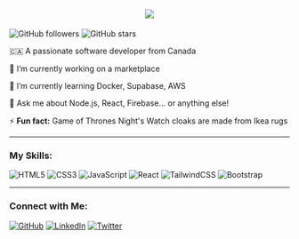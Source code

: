    <h1 align="center">
  <img src="https://readme-typing-svg.herokuapp.com/?font=Righteous&size=35&center=true&width=500&height=70&duration=4000&lines
    =Hi+There!+👋;+I'm+Fawas+Saka!;"/>
  

  </h1> 

![GitHub followers](https://img.shields.io/github/followers/yourusername?label=Follow%20Me&style=social)
![GitHub stars](https://img.shields.io/github/stars/yourusername?label=My%20Stars&style=social)

🇨🇦 A passionate software developer from Canada

🔭 I’m currently working on a marketplace

🌱 I’m currently learning Docker, Supabase, AWS

💬 Ask me about Node.js, React, Firebase... or anything else!

⚡ **Fun fact:** Game of Thrones Night's Watch cloaks are made from Ikea rugs

---

### My Skills:

![HTML5](https://img.shields.io/badge/HTML5-%23E34F26.svg?style=for-the-badge&logo=html5&logoColor=white)
![CSS3](https://img.shields.io/badge/CSS3-%231572B6.svg?style=for-the-badge&logo=css3&logoColor=white)
![JavaScript](https://img.shields.io/badge/JavaScript-%23F7DF1E.svg?style=for-the-badge&logo=javascript&logoColor=black)
![React](https://img.shields.io/badge/React-%2320232A.svg?style=for-the-badge&logo=react&logoColor=%2361DAFB)
![TailwindCSS](https://img.shields.io/badge/TailwindCSS-%2338B2AC.svg?style=for-the-badge&logo=tailwind-css&logoColor=white)
![Bootstrap](https://img.shields.io/badge/Bootstrap-%23563D7C.svg?style=for-the-badge&logo=bootstrap&logoColor=white)

---

### Connect with Me:

[![GitHub](https://img.shields.io/badge/GitHub-%23121011.svg?style=for-the-badge&logo=github&logoColor=white)](https://github.com/yourusername)
[![LinkedIn](https://img.shields.io/badge/LinkedIn-%230077B5.svg?style=for-the-badge&logo=linkedin&logoColor=white)](https://www.linkedin.com/in/yourusername/)
[![Twitter](https://img.shields.io/badge/Twitter-%231DA1F2.svg?style=for-the-badge&logo=twitter&logoColor=white)](https://twitter.com/yourusername)
